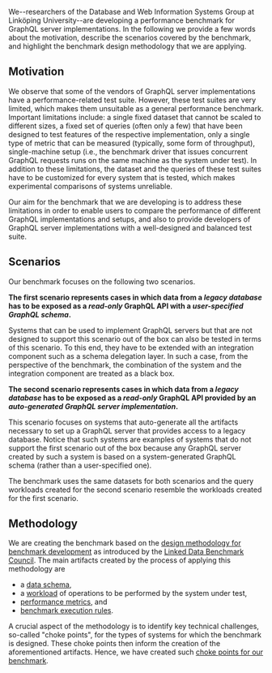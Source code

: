 We--researchers of the Database and Web Information Systems Group at Linköping University--are developing a performance benchmark for GraphQL server implementations. In the following we provide a few words about the motivation, describe the scenarios covered by the benchmark, and highlight the benchmark design methodology that we are applying.

## Motivation
We observe that some of the vendors of GraphQL server implementations have a performance-related test suite. However, these test suites are very limited, which makes them unsuitable as a general performance benchmark. Important limitations include: a single fixed dataset that cannot be scaled to different sizes, a fixed set of queries (often only a few) that have been designed to test features of the respective implementation, only a single type of metric that can be measured (typically, some form of throughput), single-machine setup (i.e., the benchmark driver that issues concurrent GraphQL requests runs on the same machine as the system under test). In addition to these limitations, the dataset and the queries of these test suites have to be customized for every system that is tested, which makes experimental comparisons of systems unreliable.

Our aim for the benchmark that we are developing is to address these limitations in order to enable users to compare the performance of different GraphQL implementations and setups, and also to provide developers of GraphQL server implementations with a well-designed and balanced test suite.

## Scenarios
Our benchmark focuses on the following two scenarios.

**The first scenario represents cases in which data from a _legacy database_ has to be exposed as a _read-only_ GraphQL API with a _user-specified GraphQL schema_.**

Systems that can be used to implement GraphQL servers but that are not designed to support this scenario out of the box can also be tested in terms of this scenario. To this end, they have to be extended with an integration component such as a schema delegation layer. In such a case, from the perspective of the benchmark, the combination of the system and the integration component are treated as a black box.

**The second scenario represents cases in which data from a _legacy database_ has to be exposed as a _read-only_ GraphQL API provided by an _auto-generated GraphQL server implementation_.**

This scenario focuses on systems that auto-generate all the artifacts necessary to set up a GraphQL server that provides access to a legacy database. Notice that such systems are examples of systems that do not support the first scenario out of the box because any GraphQL server created by such a system is based on a system-generated GraphQL schema (rather than a user-specified one).

The benchmark uses the same datasets for both scenarios and the query workloads created for the second scenario resemble the workloads created for the first scenario.

## Methodology
We are creating the benchmark based on the [design methodology for benchmark development](http://ldbcouncil.org/blog/choke-point-based-benchmark-design) as introduced by the [Linked Data Benchmark Council](http://ldbcouncil.org/). The main artifacts created by the process of applying this methodology are

* a [data schema](Data-Schema-of-the-Benchmark),
* a [workload](Query-Workloads-of-the-Benchmark) of operations to be performed by the system under test,
* [performance metrics](Performance-Metrics), and
* [benchmark execution rules](Benchmark-Execution-Rules).

A crucial aspect of the methodology is to identify key technical challenges, so-called "choke points",  for the types of systems for which the benchmark is designed. These choke points then inform the creation of the aforementioned artifacts. Hence, we have created such [choke points for our benchmark](Choke-Points).
